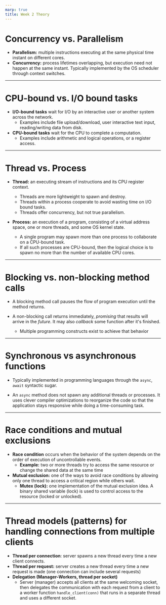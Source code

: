 ```yaml
---
marp: true
title: Week 2 Theory
---
```


# **Concurrency vs. Parallelism**

- **Parallelism:** multiple instructions executing at the same physical time instant on different cores.
- **Concurrency:** process lifetimes overlapping, but execution need not happen at the same instant. Typically implemented by the OS scheduler through context switches.

---

# **CPU-bound vs. I/O bound tasks**

- **I/O-bound** **tasks** wait for I/O by an interactive user or another system across the network.
  - Examples include file upload/download, user interactive text input, reading/writing data from disk.
- **CPU-bound** **tasks** wait for the CPU to complete a computation.
  - Examples include arithmetic and logical operations, or a register access.

---

# **Thread vs. Process**

- **Thread:** an executing stream of instructions and its CPU register context.
  - Threads are more lightweight to spawn and destroy.
  - Threads within a process cooperate to avoid wasting time on I/O bound tasks.
  - Threads offer concurrency, but not true parallelism.

- **Process:** an execution of a program, consisting of a virtual address space, one or more threads, and some OS kernel state.
  - A single program may spawn more than one process to collaborate on a CPU-bound task.
  - If all such processes are CPU-bound, then the logical choice is to spawn no more than the number of available CPU cores.

---

# **Blocking vs. non-blocking method calls**

- A blocking method call pauses the flow of program execution until the method returns.

- A non-blocking call returns immediately, *promising* that results will arrive in the *future*. It may also *callback* some function after it's finished.
  - Multiple programming constructs exist to achieve that behavior

---

# **Synchronous vs asynchronous functions**

- Typically implemented in programming languages through the `async`, `await` syntactic sugar.

- An `async` method does not spawn any additional threads or processes. It uses clever compiler optimizations to reorganize the code so that the application stays responsive while doing a time-consuming task.

---

# **Race conditions and mutual exclusions**

- **Race condition** occurs when the behavior of the system depends on the order of execution of uncontrollable events.
  - **Example:** two or more threads try to access the same resource or change the shared data at the same time
- **Mutual exclusion:** one of the ways to avoid race conditions by allowing only one thread to access a critical region while others wait.
  - **Mutex (lock):** one implementation of the mutual exclusion idea. A binary shared variable (lock) is used to control access to the resource (locked or unlocked).

---

# **Thread models (patterns) for handling connections from multiple clients**

- **Thread per connection**: server spawns a new thread every time a new client connects.
- **Thread per request:** server creates a new thread every time a new request is made (one connection can include several requests)
- **Delegation (Manager-Workers, thread per socket)**
  - Server (manager) accepts all clients at the same welcoming socket, then delegates the communication with each request from a client to a worker function `handle_client(conn)` that runs in a separate thread and uses a different socket.

